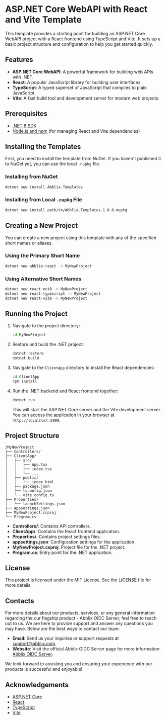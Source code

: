 # ASP.NET Core WebAPI with React and Vite Template

This template provides a starting point for building an ASP.NET Core WebAPI project with a React frontend using TypeScript and Vite. It sets up a basic project structure and configuration to help you get started quickly.

## Features

- **ASP.NET Core WebAPI**: A powerful framework for building web APIs with .NET.
- **React**: A popular JavaScript library for building user interfaces.
- **TypeScript**: A typed superset of JavaScript that compiles to plain JavaScript.
- **Vite**: A fast build tool and development server for modern web projects.

## Prerequisites

- [.NET 8 SDK](https://dotnet.microsoft.com/download/dotnet/8.0)
- [Node.js and npm](https://nodejs.org/) (for managing React and Vite dependencies)

## Installing the Templates

First, you need to install the template from NuGet. If you haven't published it to NuGet yet, you can use the local `.nupkg` file.

### Installing from NuGet

```sh
dotnet new install Abblix.Templates
```

### Installing from Local `.nupkg` File

```sh
dotnet new install path/to/Abblix.Templates.1.0.0.nupkg
```

## Creating a New Project

You can create a new project using this template with any of the specified short names or aliases.

### Using the Primary Short Name

```sh
dotnet new abblix-react -n MyNewProject
```

### Using Alternative Short Names

```sh
dotnet new react-net8 -n MyNewProject
dotnet new react-typescript -n MyNewProject
dotnet new react-vite -n MyNewProject
```

## Running the Project

1. Navigate to the project directory:

   ```sh
   cd MyNewProject
   ```

2. Restore and build the .NET project:

   ```sh
   dotnet restore
   dotnet build
   ```

3. Navigate to the `ClientApp` directory to install the React dependencies:

   ```sh
   cd ClientApp
   npm install
   ```

4. Run the .NET backend and React frontend together:

   ```sh
   dotnet run
   ```

   This will start the ASP.NET Core server and the Vite development server. You can access the application in your browser at `http://localhost:5000`.

## Project Structure

```
/MyNewProject
├── Controllers/
├── ClientApp/
│   ├── src/
│   │   ├── App.tsx
│   │   ├── index.tsx
│   │   └── ...
│   ├── public/
│   │   └── index.html
│   ├── package.json
│   ├── tsconfig.json
│   └── vite.config.ts
├── Properties/
│   └── launchSettings.json
├── appsettings.json
├── MyNewProject.csproj
└── Program.cs
```

- **Controllers/**: Contains API controllers.
- **ClientApp/**: Contains the React frontend application.
- **Properties/**: Contains project settings files.
- **appsettings.json**: Configuration settings for the application.
- **MyNewProject.csproj**: Project file for the .NET project.
- **Program.cs**: Entry point for the .NET application.

## License

This project is licensed under the MIT License. See the [LICENSE](LICENSE) file for more details.

## Contacts

For more details about our products, services, or any general information regarding the our flagship product - Abblix OIDC Server, feel free to reach out to us. We are here to provide support and answer any questions you may have. Below are the best ways to contact our team:

- **Email**: Send us your inquiries or support requests at [support@abblix.com](mailto:support@abblix.com).
- **Website**: Visit the official Abblix OIDC Server page for more information: [Abblix OIDC Server](https://www.abblix.com/abblix-oidc-server).

We look forward to assisting you and ensuring your experience with our products is successful and enjoyable!

## Acknowledgements

- [ASP.NET Core](https://docs.microsoft.com/aspnet/core)
- [React](https://reactjs.org/)
- [TypeScript](https://www.typescriptlang.org/)
- [Vite](https://vitejs.dev/)
